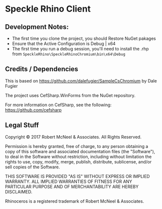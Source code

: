 Speckle Rhino Client
====================

Development Notes:
-----------
- The first time you clone the project, you should Restore NuGet pakages
- Ensure that the Active Configuration is Debug | x64
- The first time you run a debug session, you'll need to install the .rhp from `SpeckleRhino\SpeckleRhinoChromium\bin\x64\Debug`

Credits / Dependencies
-----------

This is based on https://github.com/dalefugier/SampleCsChromium by Dale Fugier

The project uses CefSharp.WinForms from the NuGet repository.

For more information on CefSharp, see the following:
https://github.com/cefsharp

Legal Stuff
-----------
Copyright © 2017 Robert McNeel & Associates. All Rights Reserved.

Permission is hereby granted, free of charge, to any person obtaining a copy of
this software and associated documentation files (the "Software"), to deal in
the Software without restriction, including without limitation the rights to use,
copy, modify, merge, publish, distribute, sublicense, and/or sell copies of the
Software.

THIS SOFTWARE IS PROVIDED "AS IS" WITHOUT EXPRESS OR IMPLIED WARRANTY. ALL IMPLIED
WARRANTIES OF FITNESS FOR ANY PARTICULAR PURPOSE AND OF MERCHANTABILITY ARE HEREBY
DISCLAIMED.

Rhinoceros is a registered trademark of Robert McNeel & Associates.
